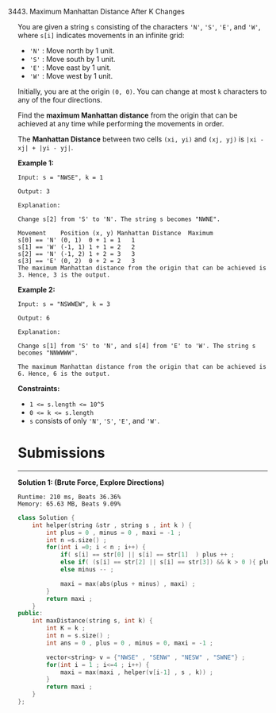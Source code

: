 3443. Maximum Manhattan Distance After K Changes

You are given a string `s` consisting of the characters `'N'`, `'S'`, `'E'`, and `'W'`, where `s[i]` indicates movements in an infinite grid:

* `'N'` : Move north by 1 unit.
* `'S'` : Move south by 1 unit.
* `'E'` : Move east by 1 unit.
* `'W'` : Move west by 1 unit.

Initially, you are at the origin `(0, 0)`. You can change at most `k` characters to any of the four directions.

Find the **maximum Manhattan distance** from the origin that can be achieved at any time while performing the movements in order.

The **Manhattan Distance** between two cells `(xi, yi)` and `(xj, yj)` is `|xi - xj| + |yi - yj|`.
 

**Example 1:**
```
Input: s = "NWSE", k = 1

Output: 3

Explanation:

Change s[2] from 'S' to 'N'. The string s becomes "NWNE".

Movement	Position (x, y)	Manhattan Distance	Maximum
s[0] == 'N'	(0, 1)	0 + 1 = 1	1
s[1] == 'W'	(-1, 1)	1 + 1 = 2	2
s[2] == 'N'	(-1, 2)	1 + 2 = 3	3
s[3] == 'E'	(0, 2)	0 + 2 = 2	3
The maximum Manhattan distance from the origin that can be achieved is 3. Hence, 3 is the output.
```

**Example 2:**
```
Input: s = "NSWWEW", k = 3

Output: 6

Explanation:

Change s[1] from 'S' to 'N', and s[4] from 'E' to 'W'. The string s becomes "NNWWWW".

The maximum Manhattan distance from the origin that can be achieved is 6. Hence, 6 is the output.
```
 

**Constraints:**

* `1 <= s.length <= 10^5`
* `0 <= k <= s.length`
* `s` consists of only `'N'`, `'S'`, `'E'`, and `'W'`.

# Submissions
---
**Solution 1: (Brute Force, Explore Directions)**
```
Runtime: 210 ms, Beats 36.36%
Memory: 65.63 MB, Beats 9.09%
```
```c++
class Solution {
    int helper(string &str , string s , int k ) {
        int plus = 0 , minus = 0 , maxi = -1 ;
        int n =s.size() ;
        for(int i =0; i < n ; i++) {
            if( s[i] == str[0] || s[i] == str[1]  ) plus ++ ;
            else if( (s[i] == str[2] || s[i] == str[3]) && k > 0 ){ plus ++ ; k-- ; }
            else minus -- ;

            maxi = max(abs(plus + minus) , maxi) ;
        }
        return maxi ;
    }
public:
    int maxDistance(string s, int k) {
        int K = k ;
        int n = s.size() ;
        int ans = 0 , plus = 0 , minus = 0, maxi = -1 ;

        vector<string> v = {"NWSE" , "SENW" , "NESW" , "SWNE"} ;
        for(int i = 1 ; i<=4 ; i++) {
            maxi = max(maxi , helper(v[i-1] , s , k)) ;
        }
        return maxi ;
    }
};
```

